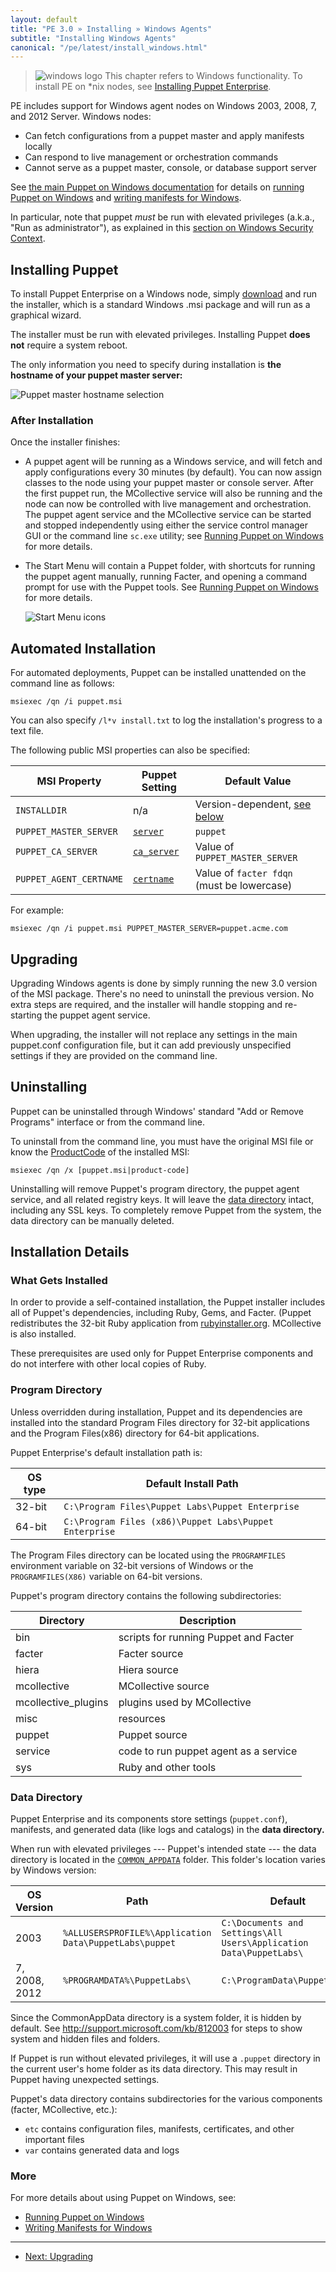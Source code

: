 ```yaml
---
layout: default
title: "PE 3.0 » Installing » Windows Agents"
subtitle: "Installing Windows Agents"
canonical: "/pe/latest/install_windows.html"
---
```



[pedownloads]: http://info.puppetlabs.com/download-pe.html

> ![windows logo](./images/windows-logo-small.jpg) This chapter refers to Windows functionality. To install PE on \*nix nodes, see [Installing Puppet Enterprise](./install_basic.html).

PE includes support for Windows agent nodes on Windows 2003, 2008, 7, and 2012 Server. Windows nodes:

* Can fetch configurations from a puppet master and apply manifests locally
* Can respond to live management or orchestration commands
* Cannot serve as a puppet master, console, or database support server

See [the main Puppet on Windows documentation](/windows/) for details on [running Puppet on Windows](/windows/running.html) and [writing manifests for Windows](/windows/writing.html).

In particular, note that puppet *must* be run with elevated privileges (a.k.a., "Run as administrator"), as explained in this [section on Windows Security Context](/windows/running.html#security-context).

[running]: /windows/running.html

[startmenu]: ./images/windows/start_menu.png
[server]: ./images/windows/wizard_server.png

Installing Puppet
-----

To install Puppet Enterprise on a Windows node, simply [download][pedownloads] and run the installer, which is a standard Windows .msi package and will run as a graphical wizard.

The installer must be run with elevated privileges. Installing Puppet **does not** require a system reboot.

The only information you need to specify during installation is **the hostname of your puppet master server:**

![Puppet master hostname selection][server]

### After Installation

Once the installer finishes:

* A puppet agent will be running as a Windows service, and will fetch and apply configurations every 30 minutes (by default). You can now assign classes to the node using your puppet master or console server. After the first puppet run, the MCollective service will also be running and the node can now be controlled with live management and orchestration. The puppet agent service and the MCollective service can be started and stopped independently using either the service control manager GUI or the command line `sc.exe` utility; see [Running Puppet on Windows](/windows/running.html#configuring-the-agent-service) for more details.
* The Start Menu will contain a Puppet folder, with shortcuts for running the puppet agent manually, running Facter, and opening a command prompt for use with the Puppet tools. See [Running Puppet on Windows][running] for more details.

    ![Start Menu icons][startmenu]


Automated Installation
-----

For automated deployments, Puppet can be installed unattended on the command line as follows:

    msiexec /qn /i puppet.msi

You can also specify `/l*v install.txt` to log the installation's progress to a text file.

The following public MSI properties can also be specified:

MSI Property            | Puppet Setting   | Default Value
------------------------|------------------|--------------
`INSTALLDIR`            | n/a              | Version-dependent, [see below](#program-directory)
`PUPPET_MASTER_SERVER`  | [`server`][s]    | `puppet`
`PUPPET_CA_SERVER`      | [`ca_server`][c] | Value of `PUPPET_MASTER_SERVER`
`PUPPET_AGENT_CERTNAME` | [`certname`][r]  | Value of `facter fdqn` (must be lowercase)

For example:

    msiexec /qn /i puppet.msi PUPPET_MASTER_SERVER=puppet.acme.com

[s]: /references/3.2.latest/configuration.html#server
[c]: /references/3.2.latest/configuration.html#caserver
[r]: /references/3.2.latest/configuration.html#certname

Upgrading
-----
 

Upgrading Windows agents is done by simply running the new 3.0 version of the MSI package. There's no need to uninstall the previous version. No extra steps are required, and the installer will handle stopping and re-starting the puppet agent service.

When upgrading, the installer will not replace any settings in the main puppet.conf configuration file, but it can add previously unspecified settings if they are provided on the command line.


Uninstalling
-----

Puppet can be uninstalled through Windows' standard "Add or Remove Programs" interface or from the command line.

To uninstall from the command line, you must have the original MSI file or know the <a href="http://msdn.microsoft.com/en-us/library/windows/desktop/aa370854(v=vs.85).aspx">ProductCode</a> of the installed MSI:

    msiexec /qn /x [puppet.msi|product-code]

Uninstalling will remove Puppet's program directory, the puppet agent service, and all related registry keys. It will leave the [data directory](#data-directory) intact, including any SSL keys. To completely remove Puppet from the system, the data directory can be manually deleted.


Installation Details
-----

### What Gets Installed

In order to provide a self-contained installation, the Puppet installer includes all of Puppet's dependencies, including Ruby, Gems, and Facter.  (Puppet redistributes the 32-bit Ruby application from [rubyinstaller.org](http://rubyinstaller.org). MCollective is also installed.

These prerequisites are used only for Puppet Enterprise components and do not interfere with other local copies of Ruby.


### Program Directory

Unless overridden during installation, Puppet and its dependencies are installed into the standard Program Files directory for 32-bit applications and the Program Files(x86) directory for 64-bit applications.

Puppet Enterprise's default installation path is:


OS type  | Default Install Path
---------|--------------------
32-bit   | `C:\Program Files\Puppet Labs\Puppet Enterprise`
64-bit   | `C:\Program Files (x86)\Puppet Labs\Puppet Enterprise`


The Program Files directory can be located using the `PROGRAMFILES` environment variable on 32-bit versions of Windows or the `PROGRAMFILES(X86)` variable on 64-bit versions.

Puppet's program directory contains the following subdirectories:

Directory | Description
----------|------------
bin       | scripts for running Puppet and Facter
facter    | Facter source
hiera | Hiera source
mcollective | MCollective source
mcollective_plugins | plugins used by MCollective
misc      | resources
puppet    | Puppet source
service   | code to run puppet agent as a service
sys       | Ruby and other tools


### Data Directory

Puppet Enterprise and its components store settings (`puppet.conf`), manifests, and generated data (like logs and catalogs) in the **data directory.**

When run with elevated privileges --- Puppet's intended state --- the data directory is located in the [`COMMON_APPDATA`](http://msdn.microsoft.com/en-us/library/windows/desktop/bb762494\(v=vs.85\).aspx) folder. This folder's location varies by Windows version:

OS Version| Path                                            | Default
----------|-------------------------------------------------|---------
2003      | `%ALLUSERSPROFILE%\Application Data\PuppetLabs\puppet` | `C:\Documents and Settings\All Users\Application Data\PuppetLabs\`
7, 2008, 2012   | `%PROGRAMDATA%\PuppetLabs\`                      | `C:\ProgramData\PuppetLabs\`


Since the CommonAppData directory is a system folder, it is hidden by default. See <http://support.microsoft.com/kb/812003> for steps to show system and hidden files and folders.

If Puppet is run without elevated privileges, it will use a `.puppet` directory in the current user's home folder as its data directory. This may result in Puppet having unexpected settings.

Puppet's data directory contains subdirectories for the various components (facter, MCollective, etc.):

* `etc` contains configuration files, manifests, certificates, and other important files
* `var` contains generated data and logs

### More

For more details about using Puppet on Windows, see:

* [Running Puppet on Windows][running]
* [Writing Manifests for Windows](/windows/writing.html)

* * *

- [Next: Upgrading](./install_upgrading.html)
